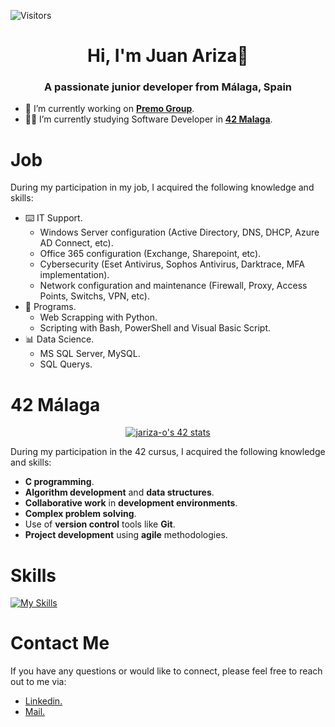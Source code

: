 ![Visitors](https://api.visitorbadge.io/api/visitors?path=https%3A%2F%2Fgithub.com%2Fjariza-o&countColor=%23f47373)
<h1 align="center">Hi, I'm Juan Ariza👋</h1>
<h3 align="center">A passionate junior developer from Málaga, Spain</h3>

- 🔭 I’m currently working on **<a href="https://www.linkedin.com/company/premo-group/"> Premo Group</a>**.
- 👨‍🎓 I’m currently studying Software Developer in **<a href="https://www.42malaga.com/"> 42 Malaga</a>**.
<h1>Job</h1>

During my participation in my job, I acquired the following knowledge and skills:
- ⌨️ IT Support.
    - Windows Server configuration (Active Directory, DNS, DHCP, Azure AD Connect, etc).
    - Office 365 configuration (Exchange, Sharepoint, etc).
    - Cybersecurity (Eset Antivirus, Sophos Antivirus, Darktrace, MFA implementation).
    - Network configuration and maintenance (Firewall, Proxy, Access Points, Switchs, VPN, etc).
- 📝 Programs.
    - Web Scrapping with Python.
    - Scripting with Bash, PowerShell and Visual Basic Script.
- 📊 Data Science.
    - MS SQL Server, MySQL.
    - SQL Querys.  
<h1>42 Málaga</h1>
<p align="center">
<a href="https://github.com/JaeSeoKim/badge42"><img src="https://badge42.vercel.app/api/v2/clkzl0005000608lemgutylxc/stats?cursusId=21&coalitionId=274" alt="jariza-o's 42 stats" /></a>

During my participation in the 42 cursus, I acquired the following knowledge and skills:

- **C programming**.
- **Algorithm development** and **data structures**.
- **Collaborative work** in **development environments**.
- **Complex problem solving**.
- Use of **version control** tools like **Git**.
- **Project development** using **agile** methodologies.

<h1>Skills</h1>

[![My Skills](https://skillicons.dev/icons?i=c,python,mysql,git,vscode,linux,vim,azure,bash)](https://skillicons.dev)

<h1>Contact Me</h1>
If you have any questions or would like to connect, please feel free to reach out to me via:

- <a href="https://www.linkedin.com/in/jariza-o"> Linkedin.</a>
- <a href="mailto:juanarizaordonez@gmail.com?Subject=Contacto%20desde%20GitHub."> Mail.</a>


